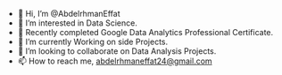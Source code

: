 - 👋 Hi, I’m @AbdelrhmanEffat
- 👀 I’m interested in Data Science.
- 🌱 Recently completed Google Data Analytics Professional Certificate. 
- 🌱 I’m currently Working on side Projects.
- 💞️ I’m looking to collaborate on Data Analysis Projects.
- 📫 How to reach me, abdelrhmaneffat24@gmail.com

<!---
AbdelrhmanEffat/AbdelrhmanEffat is a ✨ special ✨ repository because its `README.md` (this file) appears on your GitHub profile.
You can click the Preview link to take a look at your changes.
--->
